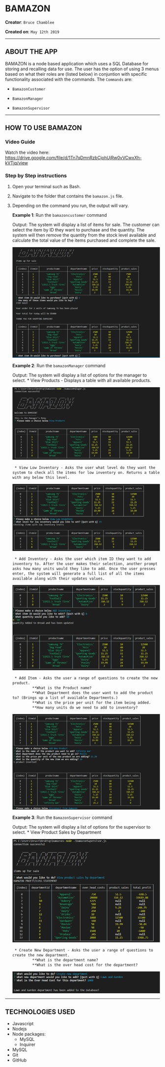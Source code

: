 # BAMAZON

**Creator**: `Bruce Chamblee`

**Created on**: `May 12th 2019`

- - -

## ABOUT THE APP
BAMAZON is a node based application which uses a SQL Database for storing and recalling data for use. 
The user has the option of using 3 menus based on what their roles are (listed below) in conjuntion with specific functionality associated with the commands. The  `Commands` are:

   * `BamazonCustomer`

   * `BamazonManager`

   * `BamazonSupervisor`

- - -
## HOW TO USE BAMAZON
### **Video Guide**

Watch the video here: https://drive.google.com/file/d/1Tn7qDmnRzbCjohUjRw0vVCwxXh-kVTjq/view

### **Step by Step instructions**

1. Open your terminal such as Bash.
2. Navigate to the folder that contains the `bamazon.js` file. 
3. Depending on the command you run, the output will vary. 

    **Example 1**: Run the `bamazoncustomer` command
        
    Output: The system will display a list of items for sale. The customer can select the item by ID they want to purchase and the quantity. The system will then remove the quantity from the stock level available and calculate the total value of the items purchased and complete the sale. 

    ![Results](/screenshots/customer_sale.PNG)

    **Example 2**: Run the `bamazonManager` command
    
    Output: The system will display a list of options for the manager to select.
        * View Products - Displays a table with all available products.
    
    ![Results](/screenshots/manager_view_prod.PNG)
    
        * View Low Inventory - Asks the user what level do they want the system to check all the items for low inventory on. Returns a table with any below this level.
    
    ![Results](/screenshots/manager_low_inv.PNG)
    
        * Add Inventory - Asks the user which item ID they want to add inventory to. After the user makes their selection, another prompt asks how many units would they like to add. Once the user presses enter, the system will generate a full list of all the items available along with their updates values. 
    
    ![Results](/screenshots/manager_add_inv.PNG)
    
        * Add Item - Asks the user a range of questions to create the new product.
                **What is the Product name?
                **What Department does the user want to add the product to? (Brings up a list of available Departments.)
                **What is the price per unit for the item being added.
                **How many units do we need to add to inventory?

    ![Results](/screenshots/manager_add_new_item.PNG)
    
    **Example 3**: Run the `BamazonSupervisor` command
        
    Output: The system will display a list of options for the supervisor to select.
        * View Product Sales by Department

    ![Results](/screenshots/supervisor_view_sales.PNG)

        * Create New Department - Asks the user a range of questions to create the new department.
                **What is the department name?
                **What is the over head cost for the department?

    ![Results](/screenshots/supervisor_new_dept.PNG)

- - -

## TECHNOLOGIES USED
* Javascript
* Nodejs
* Node packages:
    * MySQL
    * Inquirer
* MySQL
* Git
* GitHub